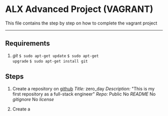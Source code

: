 # ALX Advanced Project (VAGRANT)

This file contains the step by step on how to complete the vagrant project
___

## Requirements

1. _git_
<code>$ sudo apt-get update</code>
<code>$ sudo apt-get upgrade</code>
<code>$ sudo apt-get install git</code>

## Steps

1. Create a repository on [github](https://www.github.com)
	*Title:* zero_day
	*Description:* "This is my first repository as a full-stack engineer"
	*Repo:* Public
	No *README*
	No *gitignore*
	No *license*

2. Create a 	
